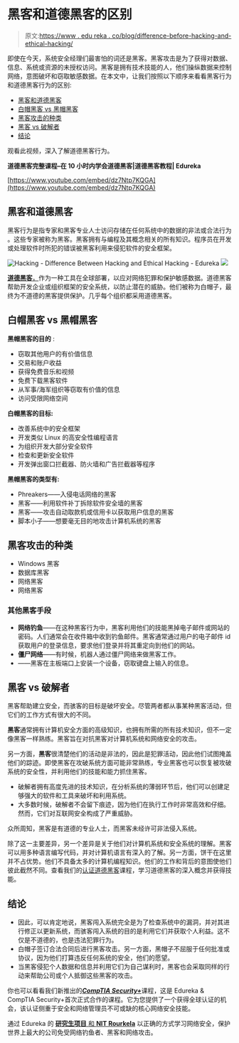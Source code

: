 # 黑客和道德黑客的区别

> 原文:[https://www . edu reka . co/blog/difference-before-hacking-and-ethical-hacking/](https://www.edureka.co/blog/difference-between-hacking-and-ethical-hacking/)

即使在今天，系统安全经理们最害怕的词还是黑客。黑客攻击是为了获得对数据、信息、系统或资源的未授权访问。黑客是拥有技术技能的人，他们操纵数据来控制网络，意图破坏和窃取敏感数据。在本文中，让我们按照以下顺序来看看黑客行为和道德黑客行为的区别:

*   [黑客和道德黑客](#vs)
*   [白帽黑客 vs 黑帽黑客](#white-black)
*   [黑客攻击的种类](#categories)
*   [黑客 vs 破解者](#hackers-crackers)
*   [结论](#conclusion)

观看此视频，深入了解道德黑客行为。

**道德黑客完整课程–在 10 小时内学会道德黑客|道德黑客教程| Edureka**

[https://www.youtube.com/embed/dz7Ntp7KQGA](https://www.youtube.com/embed/dz7Ntp7KQGA)

## **黑客和道德黑客**

黑客行为是指专家和黑客专业人士访问存储在任何系统中的数据的非法或合法行为 。这些专家被称为黑客。黑客拥有与编程及其概念相关的所有知识。程序员在开发或处理软件时所犯的错误被黑客利用来侵犯软件的安全框架。

![Hacking - Difference Between Hacking and Ethical Hacking - Edureka](../Images/f7262ea947d57e80d3cb5d86242117a6.png) ![](../Images/7109b4644817708037541d88facaa7bd.png)

[**道德黑客**，](https://www.edureka.co/blog/ethical-hacking-tutorial/)作为一种工具在全球部署，以应对网络犯罪和保护敏感数据。道德黑客帮助开发企业或组织框架的安全系统，以防止潜在的威胁。他们被称为白帽子，最终为不道德的黑客提供保护。几乎每个组织都采用道德黑客。

## **白帽黑客 vs 黑帽黑客**

**黑帽黑客的目的** :

*   窃取其他用户的有价值信息
*   交易和账户收益
*   获得免费音乐和视频
*   免费下载黑客软件
*   从军事/海军组织等窃取有价值的信息
*   访问受限网络空间

**白帽黑客的目标:**

*   改善系统中的安全框架
*   开发类似 Linux 的高安全性编程语言
*   为组织开发大部分安全软件
*   检查和更新安全软件
*   开发弹出窗口拦截器、防火墙和广告拦截器等程序

**黑帽黑客的类型有:**

*   Phreakers——入侵电话网络的黑客
*   黑客——利用软件补丁拆除软件安全墙的黑客
*   黑客——攻击自动取款机或信用卡以获取用户信息的黑客
*   脚本小子——想要毫无目的地攻击计算机系统的黑客

## **黑客攻击的种类**

*   Windows 黑客
*   数据库黑客
*   网络黑客
*   网络黑客

### **其他黑客手段**

*   **网络钓鱼**——在这种黑客行为中，黑客利用他们的技能黑掉电子邮件或网站的密码。人们通常会在收件箱中收到钓鱼邮件。黑客通常通过用户的电子邮件 id 获取用户的登录信息，要求他们登录并将其重定向到他们的网站。
*   **僵尸网络**——有时候，机器人通过僵尸网络来做黑客工作。
*   ——黑客在主板端口上安装一个设备，窃取键盘上输入的信息。

## **黑客 vs 破解者**

黑客帮助建立安全，而骇客的目标是破坏安全。尽管两者都从事某种黑客活动，但它们的工作方式有很大的不同。

**黑客**通常拥有计算机安全方面的高级知识，也拥有所需的所有技术知识，但不一定像黑客一样熟练。黑客旨在对抗黑客对计算机系统和网络安全的攻击。

另一方面，**黑客**很清楚他们的活动是非法的，因此是犯罪活动，因此他们试图掩盖他们的踪迹。即使黑客在攻破系统方面可能非常熟练，专业黑客也可以恢复被攻破系统的安全性，并利用他们的技能和能力抓住黑客。

*   破解者拥有高度先进的技术知识，在分析系统的薄弱环节后，他们可以创建足够强大的软件和工具来破坏和利用系统。
*   大多数时候，破解者不会留下痕迹，因为他们在执行工作时非常高效和仔细。然而，它们对互联网安全构成了严重威胁。

众所周知，黑客是有道德的专业人士，而黑客未经许可非法侵入系统。

除了这一主要差异，另一个差异是关于他们对计算机系统和安全系统的理解。黑客可以用多种语言编写代码，并对计算机语言有深入的了解。另一方面，饼干在这里并不占优势。他们不具备太多的计算机编程知识。他们的工作和背后的意图使他们彼此截然不同。查看我们的[认证道德黑客](https://www.edureka.co/ceh-ethical-hacking-certification-course)课程，学习道德黑客的深入概念并获得技能。

## **结论**

*   因此，可以肯定地说，黑客闯入系统完全是为了检查系统中的漏洞，并对其进行修正以更新系统，而骇客闯入系统的目的是利用它们并获取个人利益。这不仅是不道德的，也是违法犯罪行为。
*   白帽子签订合法合同后进行黑客攻击。另一方面，黑帽子不屈服于任何批准或协议，因为他们打算违反任何系统的安全，他们的愿望。
*   当黑客侵犯个人数据和信息并利用它们为自己谋利时，黑客也会采取同样的行动来帮助公司或个人抵御这些黑客的攻击。

你也可以看看我们新推出的[***CompTIA Security+***](https://www.edureka.co/comptia-security-plus-certification-training)课程，这是 Edureka & CompTIA Security+首次正式合作的课程。它为您提供了一个获得全球认证的机会，该认证侧重于安全和网络管理员不可或缺的核心网络安全技能。

通过 Edureka 的 [**研究生项目** 和 **NIT Rourkela**](https://www.edureka.co/post-graduate/cybersecurity) 以正确的方式学习网络安全，保护世界上最大的公司免受网络钓鱼者、黑客和网络攻击。